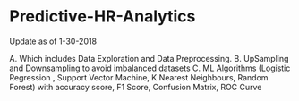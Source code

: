 # Predictive-HR-Analytics

Update as of 1-30-2018

A. Which includes Data Exploration and Data Preprocessing.
B. UpSampling and Downsampling to avoid imbalanced datasets
C. ML Algorithms (Logistic Regression , Support Vector Machine, K Nearest Neighbours, Random Forest) with accuracy score, F1 Score, Confusion Matrix, ROC Curve


